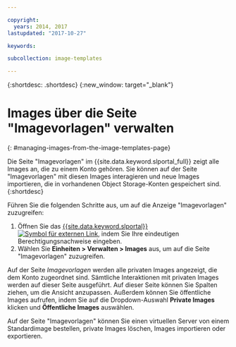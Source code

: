 ```yaml
---

copyright:
  years: 2014, 2017
lastupdated: "2017-10-27"

keywords:

subcollection: image-templates

---
```


{:shortdesc: .shortdesc}
{:new_window: target="_blank"}

# Images über die Seite "Imagevorlagen" verwalten
{: #managing-images-from-the-image-templates-page}

Die Seite "Imagevorlagen" im {{site.data.keyword.slportal_full}} zeigt alle Images an, die zu einem Konto gehören. Sie können auf der Seite "Imagevorlagen" mit diesen Images interagieren und neue Images importieren, die in vorhandenen Object Storage-Konten gespeichert sind.
{:shortdesc}

Führen Sie die folgenden Schritte aus, um auf die Anzeige "Imagevorlagen" zuzugreifen:

1. Öffnen Sie das [{{site.data.keyword.slportal}} ![Symbol für externen Link](../../icons/launch-glyph.svg "Symbol für externen Link")](https://control.softlayer.com/), indem Sie Ihre eindeutigen Berechtigungsnachweise eingeben.
2. Wählen Sie **Einheiten > Verwalten > Images** aus, um auf die Seite "Imagevorlagen" zuzugreifen.

Auf der Seite *Imagevorlagen* werden alle privaten Images angezeigt, die dem Konto zugeordnet sind. Sämtliche Interaktionen mit privaten Images werden auf dieser Seite ausgeführt. Auf dieser Seite können Sie Spalten ziehen, um die Ansicht anzupassen. Außerdem können Sie öffentliche Images aufrufen, indem Sie auf die Dropdown-Auswahl **Private Images** klicken und **Öffentliche Images** auswählen.

Auf der Seite "Imagevorlagen" können Sie einen virtuellen Server von einem Standardimage bestellen, private Images löschen, Images importieren oder exportieren.
